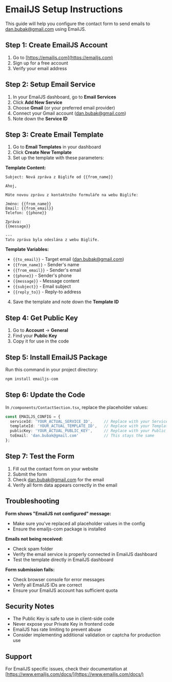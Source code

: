 # EmailJS Setup Instructions

This guide will help you configure the contact form to send emails to dan.bubak@gmail.com using EmailJS.

## Step 1: Create EmailJS Account

1. Go to [https://emailjs.com](https://emailjs.com)
2. Sign up for a free account
3. Verify your email address

## Step 2: Setup Email Service

1. In your EmailJS dashboard, go to **Email Services**
2. Click **Add New Service**
3. Choose **Gmail** (or your preferred email provider)
4. Connect your Gmail account (dan.bubak@gmail.com)
5. Note down the **Service ID**

## Step 3: Create Email Template

1. Go to **Email Templates** in your dashboard
2. Click **Create New Template**
3. Set up the template with these parameters:

**Template Content:**
```
Subject: Nová zpráva z Biglife od {{from_name}}

Ahoj,

Máte novou zprávu z kontaktního formuláře na webu Biglife:

Jméno: {{from_name}}
Email: {{from_email}}  
Telefon: {{phone}}

Zpráva:
{{message}}

---
Tato zpráva byla odeslána z webu Biglife.
```

**Template Variables:**
- `{{to_email}}` - Target email (dan.bubak@gmail.com)
- `{{from_name}}` - Sender's name
- `{{from_email}}` - Sender's email
- `{{phone}}` - Sender's phone
- `{{message}}` - Message content
- `{{subject}}` - Email subject
- `{{reply_to}}` - Reply-to address

4. Save the template and note down the **Template ID**

## Step 4: Get Public Key

1. Go to **Account** → **General**
2. Find your **Public Key**
3. Copy it for use in the code

## Step 5: Install EmailJS Package

Run this command in your project directory:
```bash
npm install emailjs-com
```

## Step 6: Update the Code

In `/components/ContactSection.tsx`, replace the placeholder values:

```typescript
const EMAILJS_CONFIG = {
  serviceId: 'YOUR_ACTUAL_SERVICE_ID',     // Replace with your Service ID
  templateId: 'YOUR_ACTUAL_TEMPLATE_ID',   // Replace with your Template ID  
  publicKey: 'YOUR_ACTUAL_PUBLIC_KEY',     // Replace with your Public Key
  toEmail: 'dan.bubak@gmail.com'           // This stays the same
};
```

## Step 7: Test the Form

1. Fill out the contact form on your website
2. Submit the form
3. Check dan.bubak@gmail.com for the email
4. Verify all form data appears correctly in the email

## Troubleshooting

**Form shows "EmailJS not configured" message:**
- Make sure you've replaced all placeholder values in the config
- Ensure the emailjs-com package is installed

**Emails not being received:**
- Check spam folder
- Verify the email service is properly connected in EmailJS dashboard
- Test the template directly in EmailJS dashboard

**Form submission fails:**
- Check browser console for error messages
- Verify all EmailJS IDs are correct
- Ensure your EmailJS account has sufficient quota

## Security Notes

- The Public Key is safe to use in client-side code
- Never expose your Private Key in frontend code
- EmailJS has rate limiting to prevent abuse
- Consider implementing additional validation or captcha for production use

## Support

For EmailJS specific issues, check their documentation at [https://www.emailjs.com/docs/](https://www.emailjs.com/docs/)